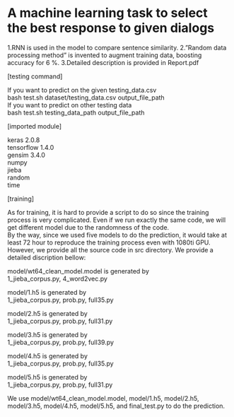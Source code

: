 A machine learning task to select the best response to given dialogs 
==
1.RNN is used in the model to compare sentence similarity.
2.”Random data processing method” is invented to augment training data, boosting accuracy for 6 %.
3.Detailed description is provided in Report.pdf




[testing command]

If you want to predict on the given testing_data.csv     
bash test.sh dataset/testing_data.csv output_file_path     
If you want to predict on other testing data       
bash test.sh testing_data_path output_file_path



[imported module]

keras 2.0.8      
tensorflow 1.4.0      
gensim 3.4.0     
numpy     
jieba     
random     
time     


[training]

As for training, it is hard to provide a script to do so since the training process is very complicated. Even if we run exactly the same code, we will get different model due to the randomness of the code.     
By the way, since we used five models to do the prediction, it would take at least 72 hour to reproduce the training process even with 1080ti GPU.     
However, we provide all the source code in src directory. We provide a detailed discription bellow:     

model/wt64_clean_model.model is generated by     
1_jieba_corpus.py, 4_word2vec.py     

model/1.h5 is generated by     
1_jieba_corpus.py, prob.py, full35.py     

model/2.h5 is generated by     
1_jieba_corpus.py, prob.py, full31.py     

model/3.h5 is generated by     
1_jieba_corpus.py, prob.py, full39.py     

model/4.h5 is generated by     
1_jieba_corpus.py, prob.py, full35.py     

model/5.h5 is generated by     
1_jieba_corpus.py, prob.py, full31.py     

We use model/wt64_clean_model.model, model/1.h5, model/2.h5, model/3.h5, model/4.h5, model/5.h5, and final_test.py to do the prediction.     
